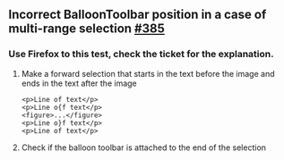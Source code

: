 ## Incorrect BalloonToolbar position in a case of multi-range selection [#385](https://github.com/ckeditor/ckeditor5-ui/issues/385)

### Use Firefox to this test, check the ticket for the explanation.

1. Make a forward selection that starts in the text before the image and ends in the text after the image
   ```
   <p>Line of text</p>
   <p>Line o{f text</p>
   <figure>...</figure>
   <p>Line o}f text</p>
   <p>Line of text</p>
   ```
2. Check if the balloon toolbar is attached to the end of the selection
